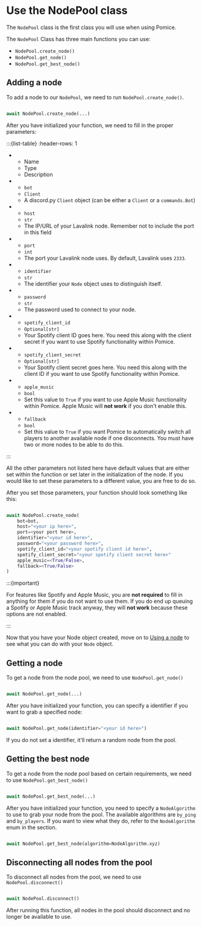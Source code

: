 # Use the NodePool class

The `NodePool` class is the first class you will use when using Pomice. 

The `NodePool` Class has three main functions you can use:

- `NodePool.create_node()`
- `NodePool.get_node()`
- `NodePool.get_best_node()`


## Adding a node

To add a node to our `NodePool`, we need to run `NodePool.create_node()`.

```py

await NodePool.create_node(...)

```

After you have initialized your function, we need to fill in the proper parameters:


:::{list-table}
:header-rows: 1

* - Name
  - Type
  - Description

* - `bot`
  - `Client`
  - A discord.py `Client` object (can be either a `Client` or a `commands.Bot`)

* - `host`
  - `str`
  - The IP/URL of your Lavalink node. Remember not to include the port in this field

* - `port`
  - `int`
  - The port your Lavalink node uses. By default, Lavalink uses `2333`.

* - `identifier`
  - `str`
  - The identifier your `Node` object uses to distinguish itself. 

* - `password`
  - `str`
  - The password used to connect to your node.

* - `spotify_client_id`
  - `Optional[str]`
  - Your Spotify client ID goes here. You need this along with the client secret if you want to use Spotify functionality within Pomice.

* - `spotify_client_secret`
  - `Optional[str]`
  - Your Spotify client secret goes here. You need this along with the client ID if you want to use Spotify functionality within Pomice.

* - `apple_music`
  - `bool`
  - Set this value to `True` if you want to use Apple Music functionality within Pomice. Apple Music will **not work** if you don't enable this.

* - `fallback`
  - `bool`
  - Set this value to `True` if you want Pomice to automatically switch all players to another available node if one disconnects. 
    You must have two or more nodes to be able to do this.

:::


All the other parameters not listed here have default values that are either set within the function or set later in the initialization of the node. If you would like to set these parameters to a different value, you are free to do so.

After you set those parameters, your function should look something like this:

```py

await NodePool.create_node(
    bot=bot,
    host="<your ip here>",
    port=<your port here>,
    identifier="<your id here>",
    password="<your password here>",
    spotify_client_id="<your spotify client id here>",
    spotify_client_secret="<your spotify client secret here>"
    apple_music=<True/False>,
    fallback=<True/False>
)

```
:::{important}

For features like Spotify and Apple Music, you are **not required** to fill in anything for them if you do not want to use them. If you do end up queuing a Spotify or Apple Music track anyway, they will **not work** because these options are not enabled.

:::

Now that you have your Node object created, move on to [Using a node](node.md) to see what you can do with your `Node` object.

## Getting a node

To get a node from the node pool, we need to use `NodePool.get_node()`

```py

await NodePool.get_node(...)

```

After you have initialized your function, you can specify a identifier if you want to grab a specified node:

```py

await NodePool.get_node(identifier="<your id here>")

```

If you do not set a identifier, it'll return a random node from the pool.


## Getting the best node

To get a node from the node pool based on certain requirements, we need to use `NodePool.get_best_node()`

```py

await NodePool.get_best_node(...)

```

After you have initialized your function, you need to specify a `NodeAlgorithm` to use to grab your node from the pool.
The available algorithms are `by_ping` and `by_players`.
If you want to view what they do, refer to the `NodeAlgorithm` enum in the [](../api/enums.md) section.

```py

await NodePool.get_best_node(algorithm=NodeAlgorithm.xyz)

```

## Disconnecting all nodes from the pool

To disconnect all nodes from the pool, we need to use `NodePool.disconnect()`

```py

await NodePool.disconnect()

```

After running this function, all nodes in the pool should disconnect and no longer be available to use.












